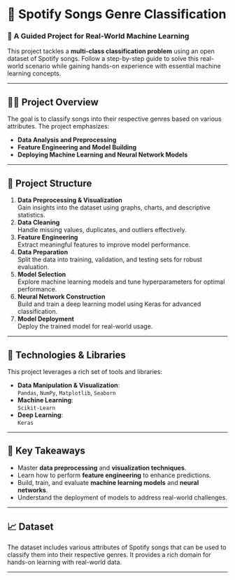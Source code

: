 # 🎵 **Spotify Songs Genre Classification**

### 🚀 **A Guided Project for Real-World Machine Learning**  
This project tackles a **multi-class classification problem** using an open dataset of Spotify songs. Follow a step-by-step guide to solve this real-world scenario while gaining hands-on experience with essential machine learning concepts.

---

## 🧑‍💻 **Project Overview**  
The goal is to classify songs into their respective genres based on various attributes. The project emphasizes:  
- **Data Analysis and Preprocessing**  
- **Feature Engineering and Model Building**  
- **Deploying Machine Learning and Neural Network Models**  

---

## 📂 **Project Structure**  
1. **Data Preprocessing & Visualization**  
   Gain insights into the dataset using graphs, charts, and descriptive statistics.  
2. **Data Cleaning**  
   Handle missing values, duplicates, and outliers effectively.  
3. **Feature Engineering**  
   Extract meaningful features to improve model performance.  
4. **Data Preparation**  
   Split the data into training, validation, and testing sets for robust evaluation.  
5. **Model Selection**  
   Explore machine learning models and tune hyperparameters for optimal performance.  
6. **Neural Network Construction**  
   Build and train a deep learning model using Keras for advanced classification.  
7. **Model Deployment**  
   Deploy the trained model for real-world usage.

---

## 🔧 **Technologies & Libraries**  
This project leverages a rich set of tools and libraries:  
- **Data Manipulation & Visualization**:  
  `Pandas`, `NumPy`, `Matplotlib`, `Seaborn`  
- **Machine Learning**:  
  `Scikit-Learn`  
- **Deep Learning**:  
  `Keras`

---

## 🎯 **Key Takeaways**  
- Master **data preprocessing** and **visualization techniques**.  
- Learn how to perform **feature engineering** to enhance predictions.  
- Build, train, and evaluate **machine learning models** and **neural networks**.  
- Understand the deployment of models to address real-world challenges.

---

## 📈 **Dataset**  
The dataset includes various attributes of Spotify songs that can be used to classify them into their respective genres. It provides a rich domain for hands-on learning with real-world data.

---
